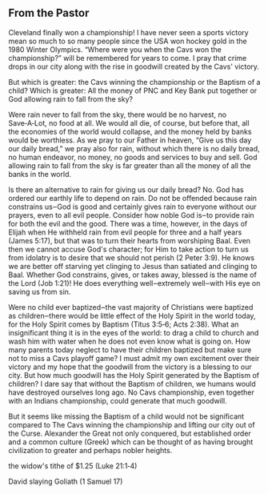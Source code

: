 <head>
<meta charset="utf-8">
<title>From the Pastor (06/2016)</title>
</head>

## From the Pastor

Cleveland finally won a championship!
I have never seen a sports victory mean so much to so many people since the USA won hockey gold in the 1980 Winter Olympics.
“Where were you when the Cavs won the championship?” will be remembered for years to come.
I pray that crime drops in our city along with the rise in goodwill created by the Cavs' victory.

But which is greater: the Cavs winning the championship or the Baptism of a child?
Which is greater: All the money of PNC and Key Bank put together or God allowing rain to fall from the sky?

Were rain never to fall from the sky, there would be no harvest, no Save‑A‑Lot, no food at all.
We would all die, of course, but before that, all the economies of the world would collapse, and the money held by banks would be worthless.
As we pray to our Father in heaven, “Give us this day our daily bread,” we pray also for rain, without which there is no daily bread, no human endeavor, no money, no goods and services to buy and sell.
God allowing rain to fall from the sky is far greater than all the money of all the banks in the world.

Is there an alternative to rain for giving us our daily bread? No. God has ordered our earthly life to depend on rain.
Do not be offended because rain constrains us‒God is good and certainly gives rain to everyone without our prayers, even to all evil people.
Consider how noble God is‒to provide rain for both the evil and the good.
There was a time, however, in the days of Elijah when He withheld rain from evil people for three and a half years (James 5:17), but that was to turn their hearts from worshiping Baal.
Even then we cannot accuse God's character; for Him to take action to turn us from idolatry is to desire that we should not perish (2 Peter 3:9).
He knows we are better off starving yet clinging to Jesus than satiated and clinging to Baal.
Whether God constrains, gives, or takes away, blessed is the name of the Lord (Job 1:21)! He does everything well‒extremely well‒with His eye on saving us from sin.

Were no child ever baptized‒the vast majority of Christians were baptized as children‒there would be little effect of the Holy Spirit in the world today, for the Holy Spirit comes by Baptism (Titus 3:5‑6; Acts 2:38).
What an insignificant thing it is in the eyes of the world: to drag a child to church and wash him with water when he does not even know what is going on.
How many parents today neglect to have their children baptized but make sure not to miss a Cavs playoff game?
I must admit my own excitement over their victory and my hope that the goodwill from the victory is a blessing to our city.
But how much goodwill has the Holy Spirit generated by the Baptism of children?
I dare say that without the Baptism of children, we humans would have destroyed ourselves long ago.
No Cavs championship, even together with an Indians championship, could generate that much goodwill.

But it seems like missing the Baptism of a child would not be significant compared to The Cavs winning the championship and lifting our city out of the Curse.
Alexander the Great not only conquered, but established order and a common culture (Greek) which can be thought of as having brought civilization to greater and perhaps nobler heights.

the widow's tithe of $1.25 (Luke 21:1‑4)

David slaying Goliath (1 Samuel 17)
